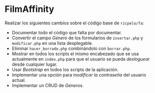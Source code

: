 # FilmAffinity

Realizar los siguientes cambios sobre el código base de `ricpelo/fa`:

- Documentar todo el código que falta por documentar.
- Convertir el campo *Género* de los formularios de `insertar.php` y
  `modificar.php` en una lista desplegable.
- Eliminar `hacer_borrado.php` combinándolo con `borrar.php`.
- Mostrar en todos los scripts el mismo encabezado que se usa actualmente en
  `index.php` para que el usuario se pueda *desloguear* desde cualquier lugar.
- Usar *Bootstrap* en todos los scripts de la aplicación.
- Implementar una opción para *modificar la contraseña* del usuario actual.
- Implementar un CRUD de *Géneros*.
